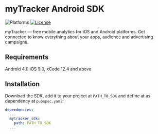# myTracker Android SDK

![Platforms][platforms-svg]
[![License][license-svg]][license-link]

myTracker — free mobile analytics for iOS and Android platforms. Get connected to know everything about your apps, audience and advertising campaigns.

## Requirements

Android 4.0
iOS 9.0, xCode 12.4 and above

## Installation

Download the SDK, add it to your project at `PATH_TO_SDK` and define at as dependency at `pubspec.yaml`:
```yaml
dependencies:
  ...
  mytracker_sdk:
    path: PATH_TO_SDK
  ...
```
[license-svg]: https://img.shields.io/badge/license-LGPL-lightgrey.svg
[license-link]: https://github.com/myTrackerSDK/mytracker-flutter/blob/master/LICENSE
[platforms-svg]: https://img.shields.io/badge/platform-Flutter-lightgrey.svg